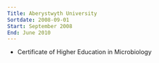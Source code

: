 ```yaml
---
Title: Aberystwyth University
Sortdate: 2008-09-01
Start: September 2008
End: June 2010
---
```


* Certificate of Higher Education in Microbiology